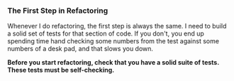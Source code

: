 

### The First Step in Refactoring


Whenever I do refactoring, the first step is always the same. I need to build a solid set of tests for that section of code.
If you don't, you end up spending time hand checking some numbers from the test against some numbers of a desk pad, and that slows you down.

**Before you start refactoring, check that you have a solid suite of tests. These tests must be self-checking.**

